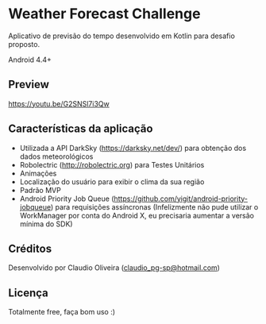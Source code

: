 # Weather Forecast Challenge

Aplicativo de previsão do tempo desenvolvido em Kotlin para desafio proposto.

Android 4.4+

## Preview

https://youtu.be/G2SNSl7i3Qw

## Características da aplicação

* Utilizada a API DarkSky (https://darksky.net/dev/) para obtenção dos dados meteorológicos
* Robolectric (http://robolectric.org) para Testes Unitários
* Animações
* Localização do usuário para exibir o clima da sua região
* Padrão MVP
* Android Priority Job Queue (https://github.com/yigit/android-priority-jobqueue) para requisições assíncronas (Infelizmente não pude utilizar o WorkManager por conta do Android X, eu precisaria aumentar a versão mínima do SDK)

## Créditos

Desenvolvido por Claudio Oliveira (claudio_pg-sp@hotmail.com)

## Licença

Totalmente free, faça bom uso :)
